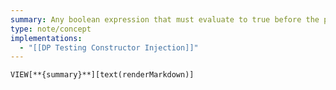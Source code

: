 ```yaml
---
summary: Any boolean expression that must evaluate to true before the program execution can continue. Usually used to ensure preconditions are met before a method can continue, ensuring that the code can properly execute.
type: note/concept
implementations:
  - "[[DP Testing Constructor Injection]]"
---
```

`VIEW[**{summary}**][text(renderMarkdown)]`